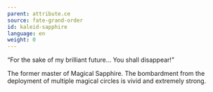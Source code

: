 ```yaml
---
parent: attribute.ce
source: fate-grand-order
id: kaleid-sapphire
language: en
weight: 0
---
```


“For the sake of my brilliant future…
You shall disappear!”

The former master of Magical Sapphire.
The bombardment from the deployment of multiple magical circles is vivid and extremely strong.

